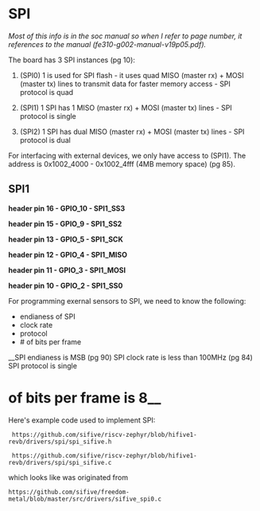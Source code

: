 # SPI

_Most of this info is in the soc manual so when I refer to page number, it references to the manual (fe310-g002-manual-v19p05.pdf)._

The board has 3 SPI instances (pg 10):

1. (SPI0) 1 is used for SPI flash - it uses quad MISO (master rx) + MOSI (master tx) lines to transmit data for faster memory access - SPI protocol is quad

2. (SPI1) 1 SPI has 1 MISO (master rx) + MOSI (master tx) lines - SPI protocol is single

3. (SPI2) 1 SPI has dual MISO (master rx) + MOSI (master tx) lines - SPI protocol is dual




For interfacing with external devices, we only have access to (SPI1). The address is 0x1002_4000 - 0x1002_4fff (4MB memory space) (pg 85).

## SPI1

**header pin 16 - GPIO_10 - SPI1_SS3**

**header pin 15 - GPIO_9 - SPI1_SS2**

**header pin 13 - GPIO_5 - SPI1_SCK**

**header pin 12 - GPIO_4 - SPI1_MISO**

**header pin 11 - GPIO_3 - SPI1_MOSI**

**header pin 10 - GPIO_2 - SPI1_SS0**



For programming exernal sensors to SPI, we need to know the following:

- endianess of SPI
- clock rate
- protocol
- \# of bits per frame

__SPI endianess is MSB (pg 90)
SPI clock rate is less than 100MHz (pg 84)
SPI protocol is single
# of bits per frame is 8__



Here's example code used to implement SPI:

	
	 https://github.com/sifive/riscv-zephyr/blob/hifive1-revb/drivers/spi/spi_sifive.h

	 https://github.com/sifive/riscv-zephyr/blob/hifive1-revb/drivers/spi/spi_sifive.c
	
	
which looks like was originated from 

	
	https://github.com/sifive/freedom-metal/blob/master/src/drivers/sifive_spi0.c






